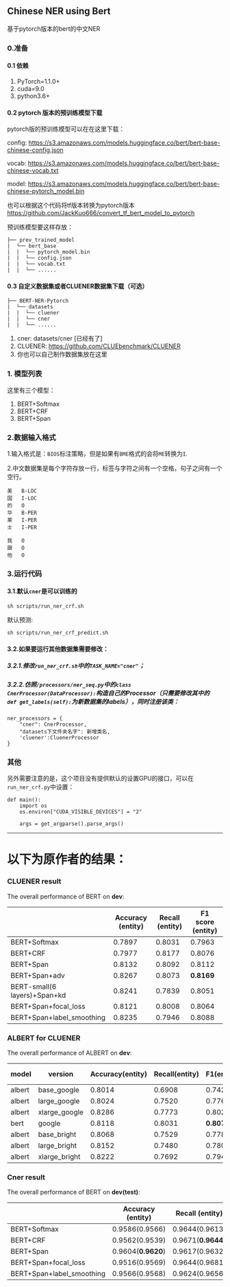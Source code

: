## Chinese NER using Bert
基于pytorch版本的bert的中文NER

### 0.准备
#### 0.1 依赖
1. PyTorch=1.1.0+
2. cuda=9.0
3. python3.6+

#### 0.2 pytorch 版本的预训练模型下载
pytorch版的预训练模型可以在在这里下载：

config: https://s3.amazonaws.com/models.huggingface.co/bert/bert-base-chinese-config.json

vocab: https://s3.amazonaws.com/models.huggingface.co/bert/bert-base-chinese-vocab.txt

model: https://s3.amazonaws.com/models.huggingface.co/bert/bert-base-chinese-pytorch_model.bin

也可以根据这个代码将tf版本转换为pytorch版本
https://github.com/JackKuo666/convert_tf_bert_model_to_pytorch


预训练模型要这样存放：
```text
├── prev_trained_model
|  └── bert_base
|  |  └── pytorch_model.bin
|  |  └── config.json
|  |  └── vocab.txt
|  |  └── ......
```

#### 0.3 自定义数据集或者CLUENER数据集下载（可选）

```text
├── BERT-NER-Pytorch
|  └── datasets
|  |  └── cluener
|  |  └── cner
|  |  └── ......
```

1. cner: datasets/cner  [已经有了]
2. CLUENER: https://github.com/CLUEbenchmark/CLUENER
3. 你也可以自己制作数据集放在这里

### 1. 模型列表
这里有三个模型：

1. BERT+Softmax
2. BERT+CRF
3. BERT+Span

### 2.数据输入格式

1.输入格式是：`BIOS`标注策略，但是如果有`BME`格式的会将`ME`转换为`I`.

2.中文数据集是每个字符存放一行，标签与字符之间有一个空格，句子之间有一个空行。

```text
美	B-LOC
国	I-LOC
的	O
华	B-PER
莱	I-PER
士	I-PER

我	O
跟	O
他	O
```

### 3.运行代码

#### 3.1.默认`cner`是可以训练的
```
sh scripts/run_ner_crf.sh
```
默认预测:
```
sh scripts/run_ner_crf_predict.sh
```
#### 3.2.如果要运行其他数据集需要修改：

##### 3.2.1.修改```run_ner_crf.sh```中的`TASK_NAME="cner"`；
##### 3.2.2.仿照`/processors/ner_seq.py`中的`class CnerProcessor(DataProcessor):`构造自己的Processor（只需要修改其中的`    def get_labels(self):`为新数据集的labels），同时注册该类：
```
ner_processors = {
    "cner": CnerProcessor,
    "datasets下文件夹名字": 新增类名,
    'cluener':CluenerProcessor
}
```
### 其他
另外需要注意的是，这个项目没有提供默认的设置GPU的接口，可以在`run_ner_crf.py`中设置：
```
def main():
    import os
    os.environ["CUDA_VISIBLE_DEVICES"] = "2"
    
    args = get_argparse().parse_args()
```

---
# 以下为原作者的结果：

### CLUENER result

The overall performance of BERT on **dev**:

|              | Accuracy (entity)  | Recall (entity)    | F1 score (entity)  |
| ------------ | ------------------ | ------------------ | ------------------ |
| BERT+Softmax | 0.7897     | 0.8031     | 0.7963    |
| BERT+CRF     | 0.7977 | 0.8177 | 0.8076 |
| BERT+Span    | 0.8132 | 0.8092 | 0.8112 |
| BERT+Span+adv    | 0.8267 | 0.8073 | **0.8169** |
| BERT-small(6 layers)+Span+kd    | 0.8241 | 0.7839 | 0.8051 |
| BERT+Span+focal_loss    | 0.8121 | 0.8008 | 0.8064 |
| BERT+Span+label_smoothing   | 0.8235 | 0.7946 | 0.8088 |

### ALBERT for CLUENER

The overall performance of ALBERT on **dev**:

| model  | version       | Accuracy(entity) | Recall(entity) | F1(entity) | Train time/epoch |
| ------ | ------------- | ---------------- | -------------- | ---------- | ---------------- |
| albert | base_google   | 0.8014           | 0.6908         | 0.7420     | 0.75x            |
| albert | large_google  | 0.8024           | 0.7520         | 0.7763     | 2.1x             |
| albert | xlarge_google | 0.8286           | 0.7773         | 0.8021     | 6.7x             |
| bert   | google        | 0.8118           | 0.8031         | **0.8074**     | -----            |
| albert | base_bright   | 0.8068           | 0.7529         | 0.7789     | 0.75x            |
| albert | large_bright  | 0.8152           | 0.7480         | 0.7802     | 2.2x             |
| albert | xlarge_bright | 0.8222           | 0.7692         | 0.7948     | 7.3x             |

### Cner result

The overall performance of BERT on **dev(test)**:

|              | Accuracy (entity)  | Recall (entity)    | F1 score (entity)  |
| ------------ | ------------------ | ------------------ | ------------------ |
| BERT+Softmax | 0.9586(0.9566)     | 0.9644(0.9613)     | 0.9615(0.9590)     |
| BERT+CRF     | 0.9562(0.9539)     | 0.9671(**0.9644**) | 0.9616(0.9591)     |
| BERT+Span    | 0.9604(**0.9620**) | 0.9617(0.9632)     | 0.9611(**0.9626**) |
| BERT+Span+focal_loss    | 0.9516(0.9569) | 0.9644(0.9681)     | 0.9580(0.9625) |
| BERT+Span+label_smoothing   | 0.9566(0.9568) | 0.9624(0.9656)     | 0.9595(0.9612) |
